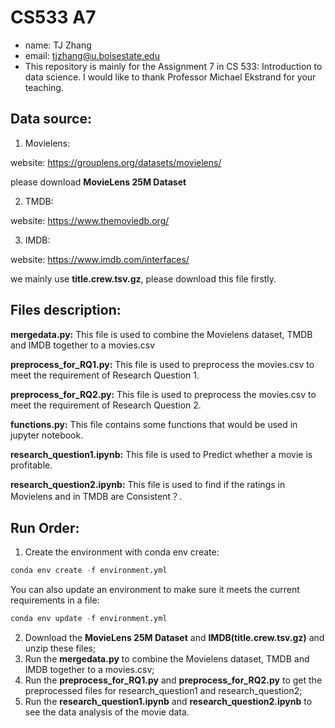 # CS533 A7
- name: TJ Zhang
- email: tjzhang@u.boisestate.edu
- This repository is mainly for the Assignment 7 in CS 533: Introduction to data science. I would like to thank Professor Michael Ekstrand for your teaching.


## Data source:

1. Movielens:

website: https://grouplens.org/datasets/movielens/

please download **MovieLens 25M Dataset**

2. TMDB: 

website: https://www.themoviedb.org/

3. IMDB:

website: https://www.imdb.com/interfaces/

we mainly use **title.crew.tsv.gz**, please download this file firstly.

## Files description:

**mergedata.py:** This file is used to combine the Movielens dataset, TMDB and IMDB together to a movies.csv

**preprocess_for_RQ1.py:** This file is used to preprocess the movies.csv to meet the requirement of Research Question 1.

**preprocess_for_RQ2.py:** This file is used to preprocess the movies.csv to meet the requirement of Research Question 2.

**functions.py:** This file contains some functions that would be used in jupyter notebook.

**research_question1.ipynb:** This file is used to Predict whether a movie is profitable.

**research_question2.ipynb:** This file is used to find if the ratings in Movielens and in TMDB are Consistent？.

## Run Order:
1. Create the environment with conda env create: 
```python 
conda env create -f environment.yml 
```
You can also update an environment to make sure it meets the current requirements in a file:
```python 
conda env update -f environment.yml
```

2. Download the **MovieLens 25M Dataset** and **IMDB(title.crew.tsv.gz)** and unzip these files;
3. Run the **mergedata.py** to combine the Movielens dataset, TMDB and IMDB together to a movies.csv;
4. Run the **preprocess_for_RQ1.py** and **preprocess_for_RQ2.py** to get the preprocessed files for research_question1 and research_question2;
5. Run the **research_question1.ipynb** and **research_question2.ipynb** to see the data analysis of the movie data.


